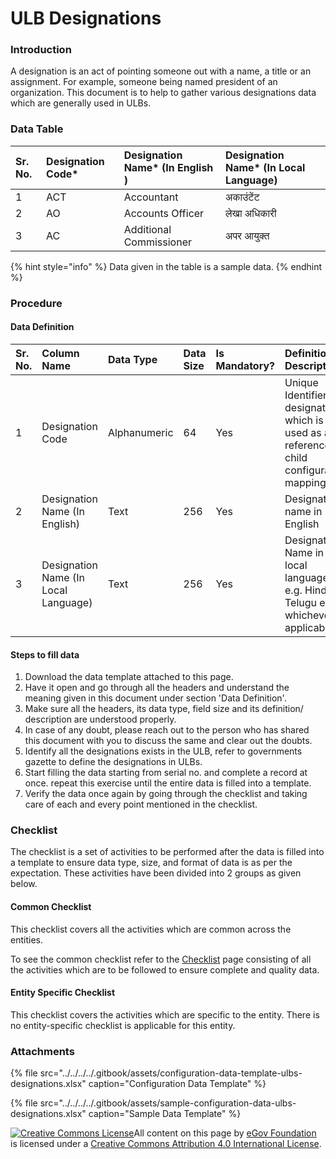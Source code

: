 # ULB Designations

### Introduction

A designation is an act of pointing someone out with a name, a title or an assignment. For example, someone being named president of an organization. This document is to help to gather various designations data which are generally used in ULBs.

### Data Table

| Sr. No. | Designation Code\* | Designation Name\* \(In English \) | Designation Name\* \(In Local Language\) |
| :--- | :--- | :--- | :--- |
| 1 |  ACT |  Accountant |  अकाउंटेंट |
| 2  |  AO |  Accounts Officer |  लेखा अधिकारी |
| 3  |  AC |  Additional Commissioner |  अपर आयुक्त |

{% hint style="info" %}
Data given in the table is a sample data.
{% endhint %}

### Procedure

#### Data Definition

| Sr. No. | Column Name  | Data Type | Data Size | Is Mandatory? | Definition/ Description |
| :--- | :--- | :--- | :--- | :--- | :--- |
| 1 | Designation Code  | Alphanumeric | 64 | Yes | Unique Identifier for designation which is used as a reference for child configuration mapping |
| 2 | Designation Name \(In English\) | Text | 256 | Yes | Designation name in English |
| 3 | Designation Name \(In Local Language\) | Text | 256 | Yes | Designation Name in the local language. e.g. Hindi, Telugu etc. whichever is applicable |

#### Steps to fill data

1. Download the data template attached to this page.
2. Have it open and go through all the headers and understand the meaning given in this document under section 'Data Definition'.
3. Make sure all the headers, its data type, field size and its definition/ description are understood properly.
4. In case of any doubt, please reach out to the person who has shared this document with you to discuss the same and clear out the doubts.
5. Identify all the designations exists in the ULB, refer to governments gazette to define the designations in ULBs.
6. Start filling the data starting from serial no. and complete a record at once. repeat this exercise until the entire data is filled into a template.
7. Verify the data once again by going through the checklist and taking care of each and every point mentioned in the checklist.

### Checklist

The checklist is a set of activities to be performed after the data is filled into a template to ensure data type, size, and format of data is as per the expectation. These activities have been divided into 2 groups as given below.

#### Common Checklist

This checklist covers all the activities which are common across the entities.

To see the common checklist refer to the [Checklist](../../module-setup/common-config/checklist.md) page consisting of all the activities which are to be followed to ensure complete and quality data.

#### Entity Specific Checklist

This checklist covers the activities which are specific to the entity. There is no entity-specific checklist is applicable for this entity.

### Attachments

{% file src="../../../../.gitbook/assets/configuration-data-template-ulbs-designations.xlsx" caption="Configuration Data Template" %}

{% file src="../../../../.gitbook/assets/sample-configuration-data-ulbs-designations.xlsx" caption="Sample Data Template" %}



 [![Creative Commons License](https://i.creativecommons.org/l/by/4.0/80x15.png)​](http://creativecommons.org/licenses/by/4.0/)All content on this page by [eGov Foundation](https://egov.org.in/) is licensed under a [Creative Commons Attribution 4.0 International License](http://creativecommons.org/licenses/by/4.0/).

